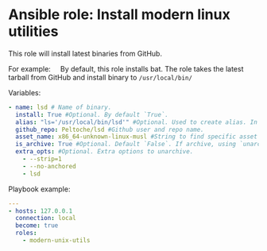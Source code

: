# Ansible role: Install modern linux utilities

This role will install latest binaries from GitHub.

For example:
&nbsp; &nbsp; By default, this role installs bat. The role takes the latest tarball from GitHub and install binary to `/usr/local/bin/`

Variables:
``` yaml
- name: lsd # Name of binary.
  install: True #Optional. By default `True`.
  alias: "ls='/usr/local/bin/lsd'" #Optional. Used to create alias. In form of alias {{ alias }}
  github_repo: Peltoche/lsd #Github user and repo name.
  asset_name: x86_64-unknown-linux-musl #String to find specific asset
  is_archive: True #Optional. Default `False`. If archive, using `unarchive` module, else using `get_url` module.
  extra_opts: #Optional. Extra options to unarchive.
    - --strip=1
    - --no-anchored
    - lsd
```

Playbook example:
``` yaml
---
- hosts: 127.0.0.1
  connection: local
  become: true
  roles:
    - modern-unix-utils
```
